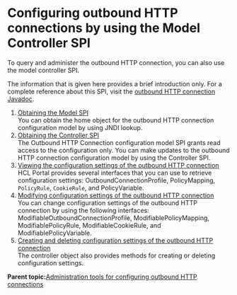 # Configuring outbound HTTP connections by using the Model Controller SPI 

To query and administer the outbound HTTP connection, you can also use the model controller SPI.

The information that is given here provides a brief introduction only. For a complete reference about this SPI, visit the [outbound HTTP connection Javadoc](../dev/javadoc/vrm/850/spi_docs/com/ibm/portal/model/controller/package-summary.html).

1.  [Obtaining the Model SPI ](../dev-portlet/outbhttp_cfg_mcspi_obtmapi.md)  
You can obtain the home object for the outbound HTTP connection configuration model by using JNDI lookup.
2.  [Obtaining the Controller SPI ](../dev-portlet/outbhttp_cfg_mcspi_obtstrlrspi.md)  
The Outbound HTTP Connection configuration model SPI grants read access to the configuration only. You can make updates to the outbound HTTP connection configuration model by using the Controller SPI.
3.  [Viewing the configuration settings of the outbound HTTP connection ](../dev-portlet/outbhttp_cfg_mcspi_viewcfgsets.md)  
HCL Portal provides several interfaces that you can use to retrieve configuration settings: OutboundConnectionProfile, PolicyMapping, `PolicyRule`, `CookieRule`, and PolicyVariable.
4.  [Modifying configuration settings of the outbound HTTP connection ](../dev-portlet/outbhttp_cfg_mcspi_modfcfgsets.md)  
You can change configuration settings of the outbound HTTP connection by using the following interfaces: ModifiableOutboundConnectionProfile, ModifiablePolicyMapping, ModifiablePolicyRule, ModifiableCookieRule, and ModifiablePolicyVariable.
5.  [Creating and deleting configuration settings of the outbound HTTP connection ](../dev-portlet/outbhttp_cfg_mcspi_crtdelcfgsets.md)  
The controller object also provides methods for creating or deleting configuration settings.

**Parent topic:**[Administration tools for configuring outbound HTTP connections ](../dev-portlet/outbhttp_cfg_tools.md)

